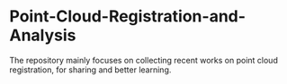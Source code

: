 # Point-Cloud-Registration-and-Analysis
The repository mainly focuses on collecting recent works on point cloud registration, for sharing and better learning.
